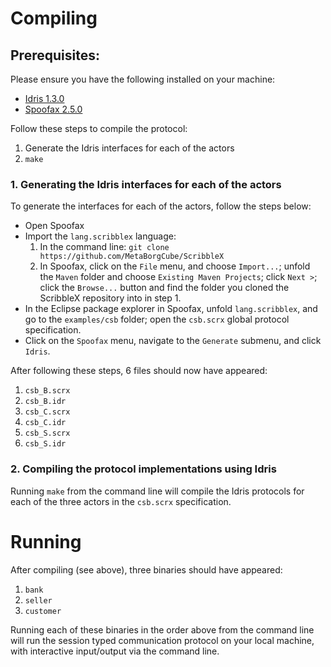 Compiling
=========

Prerequisites: 
--------------

Please ensure you have the following installed on your machine:
- [Idris 1.3.0](https://www.idris-lang.org/)
- [Spoofax 2.5.0](http://www.metaborg.org/en/latest/source/release/development.html)

Follow these steps to compile the protocol:
1. Generate the Idris interfaces for each of the actors
2. `make`

### 1. Generating the Idris interfaces for each of the actors

To generate the interfaces for each of the actors, follow the steps below:
- Open Spoofax
- Import the `lang.scribblex` language:
  1. In the command line: `git clone https://github.com/MetaBorgCube/ScribbleX`
  2. In Spoofax, click on the `File` menu, and choose `Import...`; unfold the `Maven` folder and choose `Existing Maven Projects`; click `Next >`; click the `Browse...` button and find the folder you cloned the ScribbleX repository into in step 1.
- In the Eclipse package explorer in Spoofax, unfold `lang.scribblex`, and go to the `examples/csb` folder; open the `csb.scrx` global protocol specification.
- Click on the `Spoofax` menu, navigate to the `Generate` submenu, and click `Idris`.

After following these steps, 6 files should now have appeared:
1. `csb_B.scrx`
2. `csb_B.idr`
3. `csb_C.scrx`
4. `csb_C.idr`
5. `csb_S.scrx`
6. `csb_S.idr`

### 2. Compiling the protocol implementations using Idris

Running `make` from the command line will compile the Idris protocols for each of the three actors in the `csb.scrx` specification.

Running
=======

After compiling (see above), three binaries should have appeared:
1. `bank`
2. `seller`
3. `customer`

Running each of these binaries in the order above from the command line will run the session typed communication protocol on your local machine, with interactive input/output via the command line.

